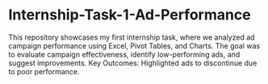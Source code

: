 # Internship-Task-1-Ad-Performance
This repository showcases my first internship task, where we analyzed ad campaign performance using Excel, Pivot Tables, and Charts. The goal was to evaluate campaign effectiveness, identify low-performing ads, and suggest improvements.  Key Outcomes: Highlighted ads to discontinue due to poor performance. 
